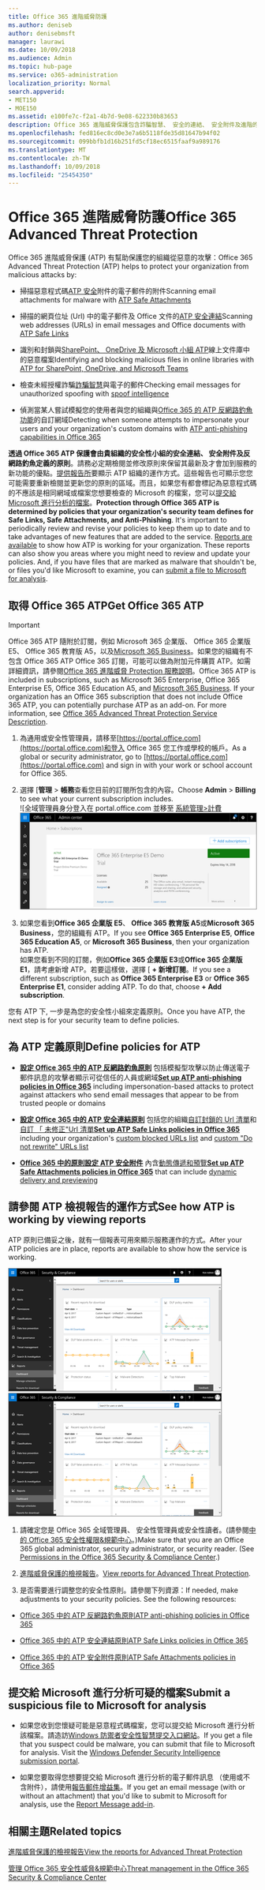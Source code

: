 ```yaml
---
title: Office 365 進階威脅防護
ms.author: deniseb
author: denisebmsft
manager: laurawi
ms.date: 10/09/2018
ms.audience: Admin
ms.topic: hub-page
ms.service: o365-administration
localization_priority: Normal
search.appverid:
- MET150
- MOE150
ms.assetid: e100fe7c-f2a1-4b7d-9e08-622330b83653
description: Office 365 進階威脅保護包含詐騙智慧、 安全的連結、 安全附件及進階的反網路釣魚功能。進階的威脅保護也要延伸至檔案的 SharePoint Online、 OneDrive for Business 和 Microsoft 小組。
ms.openlocfilehash: fed816ec8cd0e3e7a6b5118fde35d81647b94f02
ms.sourcegitcommit: 099bbfb1d16b251fd5cf18ec6515faaf9a989176
ms.translationtype: MT
ms.contentlocale: zh-TW
ms.lasthandoff: 10/09/2018
ms.locfileid: "25454350"
---
```

# <a name="office-365-advanced-threat-protection"></a><span data-ttu-id="3709f-104">Office 365 進階威脅防護</span><span class="sxs-lookup"><span data-stu-id="3709f-104">Office 365 Advanced Threat Protection</span></span>

<span data-ttu-id="3709f-105">Office 365 進階威脅保護 (ATP) 有幫助保護您的組織從惡意的攻擊：</span><span class="sxs-lookup"><span data-stu-id="3709f-105">Office 365 Advanced Threat Protection (ATP) helps to protect your organization from malicious attacks by:</span></span>
  
- <span data-ttu-id="3709f-106">掃描惡意程式碼[ATP 安全](atp-safe-attachments.md)附件的電子郵件的附件</span><span class="sxs-lookup"><span data-stu-id="3709f-106">Scanning email attachments for malware with [ATP Safe Attachments](atp-safe-attachments.md)</span></span>
    
- <span data-ttu-id="3709f-107">掃描的網頁位址 (Url) 中的電子郵件及 Office 文件的[ATP 安全連結](atp-safe-links.md)</span><span class="sxs-lookup"><span data-stu-id="3709f-107">Scanning web addresses (URLs) in email messages and Office documents with [ATP Safe Links](atp-safe-links.md)</span></span>
    
- <span data-ttu-id="3709f-108">識別和封鎖與[SharePoint、 OneDrive 及 Microsoft 小組 ATP](atp-for-spo-odb-and-teams.md)線上文件庫中的惡意檔案</span><span class="sxs-lookup"><span data-stu-id="3709f-108">Identifying and blocking malicious files in online libraries with [ATP for SharePoint, OneDrive, and Microsoft Teams](atp-for-spo-odb-and-teams.md)</span></span>
    
- <span data-ttu-id="3709f-109">檢查未經授權詐騙[詐騙智慧](learn-about-spoof-intelligence.md)與電子的郵件</span><span class="sxs-lookup"><span data-stu-id="3709f-109">Checking email messages for unauthorized spoofing with [spoof intelligence](learn-about-spoof-intelligence.md)</span></span>
    
- <span data-ttu-id="3709f-110">偵測當某人嘗試模擬您的使用者與您的組織與[Office 365 的 ATP 反網路釣魚功能](atp-anti-phishing.md)的自訂網域</span><span class="sxs-lookup"><span data-stu-id="3709f-110">Detecting when someone attempts to impersonate your users and your organization's custom domains with [ATP anti-phishing capabilities in Office 365](atp-anti-phishing.md)</span></span>
    
<span data-ttu-id="3709f-p102">**透過 Office 365 ATP 保護會由貴組織的安全性小組的安全連結、 安全附件及反網路釣魚定義的原則**。請務必定期檢閱並修改原則來保留其最新及才會加到服務的新功能的優點。[提供報告所](view-reports-for-atp.md)要顯示 ATP 組織的運作方式。這些報告也可顯示您您可能需要重新檢閱並更新您的原則的區域。而且，如果您有都會標記為惡意程式碼的不應該是相同網域或檔案您想要檢查的 Microsoft 的檔案，您可以[提交給 Microsoft 進行分析的檔案](#submit-a-suspicious-file-to-microsoft-for-analysis)。</span><span class="sxs-lookup"><span data-stu-id="3709f-p102">**Protection through Office 365 ATP is determined by policies that your organization's security team defines for Safe Links, Safe Attachments, and Anti-Phishing**. It's important to periodically review and revise your policies to keep them up to date and to take advantages of new features that are added to the service. [Reports are available](view-reports-for-atp.md) to show how ATP is working for your organization. These reports can also show you areas where you might need to review and update your policies. And, if you have files that are marked as malware that shouldn't be, or files you'd like Microsoft to examine, you can [submit a file to Microsoft for analysis](#submit-a-suspicious-file-to-microsoft-for-analysis).</span></span>
      
## <a name="get-office-365-atp"></a><span data-ttu-id="3709f-116">取得 Office 365 ATP</span><span class="sxs-lookup"><span data-stu-id="3709f-116">Get Office 365 ATP</span></span>

> [!IMPORTANT]
> <span data-ttu-id="3709f-p103">Office 365 ATP 隨附於訂閱，例如 Microsoft 365 企業版、 Office 365 企業版 E5、 Office 365 教育版 A5，以及[Microsoft 365 Business](https://support.office.com/article/c123694a-1efb-459e-a8d5-2187975373dc)。如果您的組織有不包含 Office 365 ATP Office 365 訂閱，可能可以做為附加元件購買 ATP。如需詳細資訊，請參閱[Office 365 進階威脅 Protection 服務說明](https://technet.microsoft.com/library/exchange-online-advanced-threat-protection-service-description.aspx)。</span><span class="sxs-lookup"><span data-stu-id="3709f-p103">Office 365 ATP is included in subscriptions, such as Microsoft 365 Enterprise, Office 365 Enterprise E5, Office 365 Education A5, and [Microsoft 365 Business](https://support.office.com/article/c123694a-1efb-459e-a8d5-2187975373dc). If your organization has an Office 365 subscription that does not include Office 365 ATP, you can potentially purchase ATP as an add-on. For more information, see [Office 365 Advanced Threat Protection Service Description](https://technet.microsoft.com/library/exchange-online-advanced-threat-protection-service-description.aspx).</span></span> 

1. <span data-ttu-id="3709f-120">為通用或安全性管理員，請移至[https://portal.office.com](https://portal.office.com)和登入 Office 365 您工作或學校的帳戶。</span><span class="sxs-lookup"><span data-stu-id="3709f-120">As a global or security administrator, go to [https://portal.office.com](https://portal.office.com) and sign in with your work or school account for Office 365.</span></span> 
    
2. <span data-ttu-id="3709f-121">選擇 [**管理** \> **帳務**查看您目前的訂閱所包含的內容。</span><span class="sxs-lookup"><span data-stu-id="3709f-121">Choose **Admin** \> **Billing** to see what your current subscription includes.</span></span> <br/><span data-ttu-id="3709f-122">![全域管理員身分登入在 portal.office.com 並移至 [系統管理\>計費](media/18a3546c-bd1f-4f49-82ec-0184909b42c2.png)</span><span class="sxs-lookup"><span data-stu-id="3709f-122">![As a global admin, sign in at portal.office.com and go to Admin \> Billing](media/18a3546c-bd1f-4f49-82ec-0184909b42c2.png)</span></span>
  
3. <span data-ttu-id="3709f-123">如果您看到**Office 365 企業版 E5**、 **Office 365 教育版 A5**或**Microsoft 365 Business**，您的組織有 ATP。</span><span class="sxs-lookup"><span data-stu-id="3709f-123">If you see **Office 365 Enterprise E5**, **Office 365 Education A5**, or **Microsoft 365 Business**, then your organization has ATP.</span></span> <br/><span data-ttu-id="3709f-p104">如果您看到不同的訂閱，例如**Office 365 企業版 E3**或**Office 365 企業版 E1**，請考慮新增 ATP。若要這樣做，選擇 [ **+ 新增訂閱**。</span><span class="sxs-lookup"><span data-stu-id="3709f-p104">If you see a different subscription, such as **Office 365 Enterprise E3** or **Office 365 Enterprise E1**, consider adding ATP. To do that, choose **+ Add subscription**.</span></span>
    
<span data-ttu-id="3709f-126">您有 ATP 下, 一步是為您的安全性小組來定義原則。</span><span class="sxs-lookup"><span data-stu-id="3709f-126">Once you have ATP, the next step is for your security team to define policies.</span></span> 
  
## <a name="define-policies-for-atp"></a><span data-ttu-id="3709f-127">為 ATP 定義原則</span><span class="sxs-lookup"><span data-stu-id="3709f-127">Define policies for ATP</span></span>

- <span data-ttu-id="3709f-128">**[設定 Office 365 中的 ATP 反網路釣魚原則](set-up-atp-anti-phishing-policies.md)** 包括模擬型攻擊以防止傳送電子郵件訊息的攻擊者顯示可從信任的人員或網域</span><span class="sxs-lookup"><span data-stu-id="3709f-128">**[Set up ATP anti-phishing policies in Office 365](set-up-atp-anti-phishing-policies.md)** including impersonation-based attacks to protect against attackers who send email messages that appear to be from trusted people or domains</span></span> 

- <span data-ttu-id="3709f-129">**[設定 Office 365 中的 ATP 安全連結原則](set-up-atp-safe-links-policies.md)** 包括您的組織[自訂封鎖的 Url 清單](set-up-a-custom-blocked-urls-list-wtih-atp.md)和[自訂 「 未修正"Url 清單](set-up-a-custom-do-not-rewrite-urls-list-with-atp.md)</span><span class="sxs-lookup"><span data-stu-id="3709f-129">**[Set up ATP Safe Links policies in Office 365](set-up-atp-safe-links-policies.md)** including your organization's [custom blocked URLs list](set-up-a-custom-blocked-urls-list-wtih-atp.md) and [custom "Do not rewrite" URLs list](set-up-a-custom-do-not-rewrite-urls-list-with-atp.md)</span></span>
    
- <span data-ttu-id="3709f-130">**[Office 365 中的原則設定 ATP 安全附件](set-up-atp-safe-attachments-policies.md)** 內含[動態傳遞和預覽](dynamic-delivery-and-previewing.md)</span><span class="sxs-lookup"><span data-stu-id="3709f-130">**[Set up ATP Safe Attachments policies in Office 365](set-up-atp-safe-attachments-policies.md)** that can include [dynamic delivery and previewing](dynamic-delivery-and-previewing.md)</span></span>
  
## <a name="see-how-atp-is-working-by-viewing-reports"></a><span data-ttu-id="3709f-131">請參閱 ATP 檢視報告的運作方式</span><span class="sxs-lookup"><span data-stu-id="3709f-131">See how ATP is working by viewing reports</span></span>

<span data-ttu-id="3709f-132">ATP 原則已備妥之後，就有一個報表可用來顯示服務運作的方式。</span><span class="sxs-lookup"><span data-stu-id="3709f-132">After your ATP policies are in place, reports are available to show how the service is working.</span></span>

<span data-ttu-id="3709f-133">[![安全性&amp;規範中心儀表板可協助您看到其用於進階威脅保護](media/6b213d34-adbb-44af-8549-be9a7e2db087.png)](view-reports-for-atp.md)</span><span class="sxs-lookup"><span data-stu-id="3709f-133">[![The Security &amp; Compliance Center dashboard can help you see where Advanced Threat Protection is working](media/6b213d34-adbb-44af-8549-be9a7e2db087.png)](view-reports-for-atp.md)</span></span>
  
1. <span data-ttu-id="3709f-p105">請確定您是 Office 365 全域管理員、 安全性管理員或安全性讀者。(請參閱[中的 Office 365 安全性權限&amp;規範中心](permissions-in-the-security-and-compliance-center.md)。)</span><span class="sxs-lookup"><span data-stu-id="3709f-p105">Make sure that you are an Office 365 global administrator, security administrator, or security reader. (See [Permissions in the Office 365 Security &amp; Compliance Center](permissions-in-the-security-and-compliance-center.md).)</span></span>
    
2. <span data-ttu-id="3709f-136">[進階威脅保護的檢視報告](view-reports-for-atp.md)。</span><span class="sxs-lookup"><span data-stu-id="3709f-136">[View reports for Advanced Threat Protection](view-reports-for-atp.md).</span></span>
    
3. <span data-ttu-id="3709f-p106">是否需要進行調整您的安全性原則。請參閱下列資源：</span><span class="sxs-lookup"><span data-stu-id="3709f-p106">If needed, make adjustments to your security policies. See the following resources:</span></span>

  - [<span data-ttu-id="3709f-139">Office 365 中的 ATP 反網路釣魚原則</span><span class="sxs-lookup"><span data-stu-id="3709f-139">ATP anti-phishing policies in Office 365</span></span>](set-up-atp-anti-phishing-policies.md)
    
  - [<span data-ttu-id="3709f-140">Office 365 中的 ATP 安全連結原則</span><span class="sxs-lookup"><span data-stu-id="3709f-140">ATP Safe Links policies in Office 365</span></span>](set-up-atp-safe-links-policies.md)
    
  - [<span data-ttu-id="3709f-141">Office 365 中的 ATP 安全附件原則</span><span class="sxs-lookup"><span data-stu-id="3709f-141">ATP Safe Attachments policies in Office 365</span></span>](set-up-atp-safe-attachments-policies.md)
    
    
## <a name="submit-a-suspicious-file-to-microsoft-for-analysis"></a><span data-ttu-id="3709f-142">提交給 Microsoft 進行分析可疑的檔案</span><span class="sxs-lookup"><span data-stu-id="3709f-142">Submit a suspicious file to Microsoft for analysis</span></span>

- <span data-ttu-id="3709f-p107">如果您收到您懷疑可能是惡意程式碼檔案，您可以提交給 Microsoft 進行分析該檔案。請造訪[Windows 防禦者安全性智慧提交入口網站](https://go.microsoft.com/fwlink/?linkid=857185)。</span><span class="sxs-lookup"><span data-stu-id="3709f-p107">If you get a file that you suspect could be malware, you can submit that file to Microsoft for analysis. Visit the [Windows Defender Security Intelligence submission portal](https://go.microsoft.com/fwlink/?linkid=857185).</span></span>

- <span data-ttu-id="3709f-145">如果您要取得您想要提交給 Microsoft 進行分析的電子郵件訊息 （使用或不含附件），請使用[報告郵件增益集](enable-the-report-message-add-in.md)。</span><span class="sxs-lookup"><span data-stu-id="3709f-145">If you get an email message (with or without an attachment) that you'd like to submit to Microsoft for analysis, use the [Report Message add-in](enable-the-report-message-add-in.md).</span></span> 
  
## <a name="related-topics"></a><span data-ttu-id="3709f-146">相關主題</span><span class="sxs-lookup"><span data-stu-id="3709f-146">Related topics</span></span>

[<span data-ttu-id="3709f-147">進階威脅保護的檢視報告</span><span class="sxs-lookup"><span data-stu-id="3709f-147">View the reports for Advanced Threat Protection</span></span>](view-reports-for-atp.md)
  
[<span data-ttu-id="3709f-148">管理 Office 365 安全性威脅&amp;規範中心</span><span class="sxs-lookup"><span data-stu-id="3709f-148">Threat management in the Office 365 Security &amp; Compliance Center</span></span>](threat-management.md)
  

